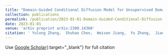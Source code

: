 ```yaml
---
title: "Domain-Guided Conditional Diffusion Model for Unsupervised Domain Adaptation"
collection: publications
permalink: /publication/2023-01-01-Domain-Guided-Conditional-Diffusion-Model-for-Unsupervised-Domain-Adaptation
date: 2023-01-01
venue: 'arXiv preprint arXiv:2309.14360'
citation: ' Yulong Zhang,  Shuhao Chen,  Weisen Jiang,  Yu Zhang,  Jiangang Lu,  James Kwok, &quot;Domain-Guided Conditional Diffusion Model for Unsupervised Domain Adaptation.&quot; arXiv preprint arXiv:2309.14360, 2023.'
---
```

Use [Google Scholar](https://scholar.google.com/scholar?q=Domain+Guided+Conditional+Diffusion+Model+for+Unsupervised+Domain+Adaptation){:target="_blank"} for full citation